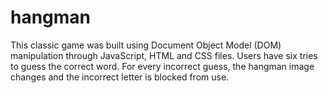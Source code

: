 # hangman

This classic game was built using Document Object Model (DOM) manipulation through JavaScript, HTML and CSS files. Users have six
tries to guess the correct word. For every incorrect guess, the hangman image changes and the incorrect letter is blocked from use.
